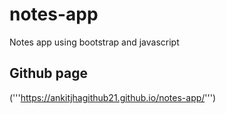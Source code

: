 # notes-app
Notes app using bootstrap and javascript 

## Github page
('''https://ankitjhagithub21.github.io/notes-app/''')

